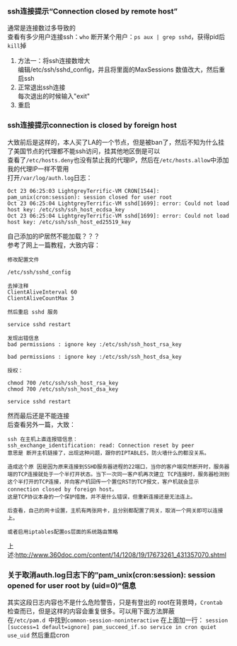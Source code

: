 ### ssh连接提示“Connection closed by remote host”
通常是连接数过多导致的<br>
查看有多少用户连接ssh：`who`
断开某个用户：`ps aux | grep sshd`，获得pid后`kill`掉
<ol>
<li>方法一：将ssh连接数增大</li>
编辑/etc/ssh/sshd_config，并且将里面的MaxSessions 数值改大，然后重启ssh
<li>正常退出ssh连接</li>
每次退出的时候输入"exit"
<li>重启</li>
</ol>

### ssh连接提示connection is closed by foreign host
大致前后是这样的，本人买了LA的一个节点，但是被ban了，然后不知为什么挂了美国节点的代理都不能ssh访问，挂其他地区倒是可以<br>
查看了`/etc/hosts.deny`也没有禁止我的代理IP，然后在`/etc/hosts.allow`中添加我的代理IP一样不管用<br>
打开`/var/log/auth.log`日志：
```
Oct 23 06:25:03 LightgreyTerrific-VM CRON[1544]: pam_unix(cron:session): session closed for user root
Oct 23 06:25:04 LightgreyTerrific-VM sshd[1699]: error: Could not load host key: /etc/ssh/ssh_host_ecdsa_key
Oct 23 06:25:04 LightgreyTerrific-VM sshd[1699]: error: Could not load host key: /etc/ssh/ssh_host_ed25519_key
```
自己添加的IP居然不能加载？？？<br>
参考了网上一篇教程，大致内容：
```
修改配置文件

/etc/ssh/sshd_config

去掉注释
ClientAliveInterval 60
ClientAliveCountMax 3

然后重启 sshd 服务

service sshd restart

发现出错信息
bad permissions : ignore key :/etc/ssh/ssh_host_rsa_key

bad permissions : ignore key :/etc/ssh/ssh_host_dsa_key

授权：

chmod 700 /etc/ssh/ssh_host_rsa_key
chmod 700 /etc/ssh/ssh_host_dsa_key

service sshd restart
```
然而最后还是不能连接<br>
后查看另外一篇，大致：
```
ssh 在主机上直连报错信息：
ssh_exchange_identification: read: Connection reset by peer
意思是 断开主机链接了，出现这种问题，跟你的IPTABLES，防火墙什么的都没关系。

造成这个原 因是因为原来连接到SSHD服务器进程的22端口，当你的客户端突然断开时，服务器端的TCP连接就处于一个半打开状态。当下一次同一客户机再次建立 TCP连接时，服务器检测到这个半打开的TCP连接，并向客户机回传一个置位RST的TCP报文，客户机就会显示connection closed by foreign host。
这是TCP协议本身的一个保护措施，并不是什么错误，但重新连接还是无法连上。

后查看，自己的网卡设置，主机有两张网卡，且分别都配置了网关，取消一个网关即可以连接上。

或者启用iptables配置os层面的系统路由策略
```
上述:http://www.360doc.com/content/14/1208/19/17673261_431357070.shtml<br>

### 关于取消auth.log日志下的”pam_unix(cron:session): session opened for user root by (uid=0)“信息
其实这段日志内容也不是什么危险警告，只是有登出的 root在背景時，`Crontab` 检查而已，但是这样的内容会重复很多。可以用下面方法屏蔽<br>
在`/etc/pam.d `中找到`common-session-noninteractive`
在上面加一行：
`session [success=1 default=ignore] pam_succeed_if.so service in cron quiet use_uid`
然后重启cron<br>
